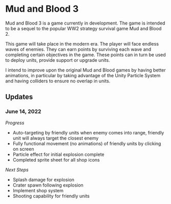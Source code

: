 # Mud and Blood 3

Mud and Blood 3 is a game currently in development. The game is intended to be a sequel to the popular WW2 strategy survival game Mud and Blood 2.

This game will take place in the modern era. The player will face endless waves of enemies. They can earn points by surviving each wave and completing certain objectives in the game. These points can in turn be used to deploy units, provide support or upgrade units.

I intend to improve upon the original Mud and Blood games by having better animations, in particular by taking advantage of the Unity Particle System and having colliders to ensure no overlap in units.


## Updates

### June 14, 2022
_Progress_
- Auto-targeting by friendly units when enemy comes into range, friendly unit will always target the closest enemy
- Fully functional movement (no animations) of friendly units by clicking on screen
- Particle effect for initial explosion complete
- Completed sprite sheet for all shop icons

_Next Steps_
- Splash damage for explosion
- Crater spawn following explosion
- Implement shop system
- Shooting capability for friendly units